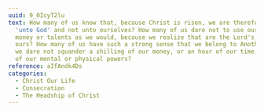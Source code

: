 ```yaml
---
uuid: 9_0IcyT2lu
text: How many of us know that, because Christ is risen, we are therefore alive
  'unto God' and not unto ourselves? How many of us dare not to use our time or
  money or talents as we would, because we realize that are the Lord's, not
  ours? How many of us have such a strong sense that we belong to Another that
  we dare not squander a shilling of our money, or an hour of our time, or any
  of our mental or physical powers?
reference: aIfAndk4Ds
categories:
  - Christ Our Life
  - Consecration
  - The Headship of Christ
---
```

